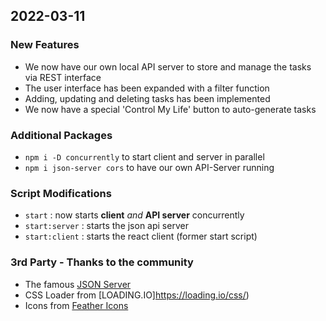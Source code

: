 ## 2022-03-11

### New Features

-   We now have our own local API server to store and manage the tasks via REST interface
-   The user interface has been expanded with a filter function
-   Adding, updating and deleting tasks has been implemented
-   We now have a special 'Control My Life' button to auto-generate tasks

### Additional Packages

-   `npm i -D concurrently` to start client and server in parallel
-   `npm i json-server cors` to have our own API-Server running

### Script Modifications

-   `start` : now starts **client** _and_ **API server** concurrently
-   `start:server` : starts the json api server
-   `start:client` : starts the react client (former start script)

### 3rd Party - Thanks to the community

-   The famous [JSON Server](https://github.com/typicode/json-server)
-   CSS Loader from [LOADING.IO]https://loading.io/css/)
-   Icons from [Feather Icons](https://feathericons.com/)
